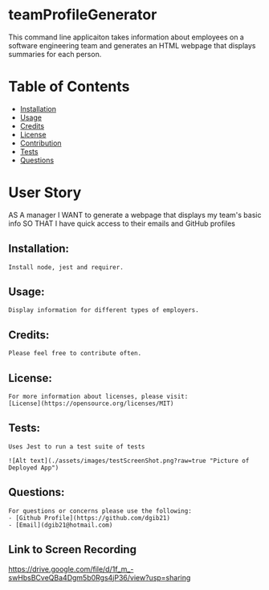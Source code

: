 # teamProfileGenerator

This command line applicaiton  takes information about employees on a software engineering team and generates an HTML webpage that displays summaries for each person.  

# Table of Contents
 - [Installation](#installation)
  - [Usage](#usage)
  - [Credits](#credits)
  - [License](#license)
  - [Contribution](#contributing)
  - [Tests](#tests)
  - [Questions](#questions)

# User Story 
AS A manager
I WANT to generate a webpage that displays my team's basic info
SO THAT I have quick access to their emails and GitHub profiles

## Installation:

    Install node, jest and requirer.

## Usage:

    Display information for different types of employers. 

## Credits:

    Please feel free to contribute often.


## License:

    For more information about licenses, please visit:
    [License](https://opensource.org/licenses/MIT)


## Tests:

    Uses Jest to run a test suite of tests 

    ![Alt text](./assets/images/testScreenShot.png?raw=true "Picture of Deployed App")

## Questions:

    For questions or concerns please use the following: 
    - [Github Profile](https://github.com/dgib21)
    - [Email](dgib21@hotmail.com)
    
## Link to Screen Recording
https://drive.google.com/file/d/1f_m_-swHbsBCveQBa4Dgm5b0Rgs4jP36/view?usp=sharing


 
